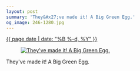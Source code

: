 ```yaml
---
layout: post
summary: 'They&#x27;ve made it! A Big Green Egg.'
og_image: 246-1280.jpg
---
```


<p>
 <time>
  <a href="/246">
   {{ page.date | date: "%B %-d, %Y" }}
  </a>
 </time>
 <a href="/246">
  <figure data-taken="12/13/2013">
   <img alt="They've made it! A Big Green Egg." sizes="(min-width: 700px) 50vw, calc(100vw - 2rem)" src="{{ site.assets_url }}/246-640.jpg" srcset="{{ site.assets_url }}/246-1280.jpg 1280w, {{ site.assets_url }}/246-960.jpg 960w, {{ site.assets_url }}/246-640.jpg 640w, {{ site.assets_url }}/246-320.jpg 320w"/>
  </figure>
 </a>
 <span>
  They've made it! A Big Green Egg.
 </span>
</p>
